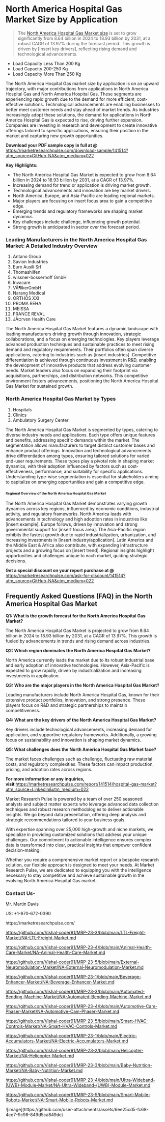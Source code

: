 <h1>North America Hospital Gas Market&nbsp;Size by Application</h1><blockquote><p>The <a href="https://marketresearchpulse.com/download-sample/141514?utm_source=GitHub-NA&amp;utm_medium=022">North America Hospital Gas Market size</a> is set to grow significantly from 8.64 billion in 2024 to 18.93 billion by 2031, at a robust CAGR of 13.97% during the forecast period. This growth is driven by [insert key drivers], reflecting rising demand and technological advancements.</p></blockquote><ul><li>Load Capacity Less Than 200 Kg<li> Load Capacity 200-250 Kg<li> Load Capacity More Than 250 Kg</li></ul><p>The North America Hospital Gas market size by application is on an upward trajectory, with major contributions from applications in North America Hospital Gas and North America Hospital Gas. These segments are experiencing rapid growth due to the demand for more efficient, cost-effective solutions. Technological advancements are enabling businesses to better meet customer needs and stay ahead of market trends. As industries increasingly adopt these solutions, the demand for applications in North America Hospital Gas is expected to rise, driving further expansion. Companies are investing in research and development to create innovative offerings tailored to specific applications, ensuring their position in the market and capturing new growth opportunities.</p><p><strong>Download your PDF sample copy in full at @ </strong><a href="https://marketresearchpulse.com/download-sample/141514?utm_source=GitHub-NA&amp;utm_medium=022">https://marketresearchpulse.com/download-sample/141514?utm_source=GitHub-NA&amp;utm_medium=022</a></p><p><strong>Key Highlights: </strong></p><ul><li>The North America Hospital Gas Market is expected to grow from 8.64 billion in 2024 to 18.93 billion by 2031, at a CAGR of 13.97%.</li><li>Increasing demand for trend or application is driving market growth.</li><li>Technological advancements and innovation are key market drivers.</li><li>North America, Europe, and Asia-Pacific are leading regional markets.</li><li>Major players are focusing on insert focus area to gain a competitive edge.</li><li>Emerging trends and regulatory frameworks are shaping market dynamics.</li><li>Key challenges include challenge, influencing growth potential.</li><li>Strong growth is anticipated in sector over the forecast period.</li></ul><h3>Leading Manufacturers in the North America Hospital Gas Market: A Detailed Industry Overview</h3><ol><li>Antano Group</li><li>Savion Industries</li><li>Euro Ausili Srl</li><li>Thomashilfen</li><li>wissner-bosserhoff GmbH</li><li>Invacare</li><li>VÃ¶lkerGmbH</li><li>Narang Medical</li><li>ORTHOS XXI</li><li>PROMA REHA</li><li>MEISSA</li><li>FRANCE REVAL</li><li>JÃ¤rven Health Care</li></ol><div class="flex max-w-full flex-col flex-grow"><div class="min-h-8 text-message flex w-full flex-col items-end gap-2 whitespace-normal break-words [.text-message+&amp;]:mt-5" dir="auto" data-message-author-role="assistant" data-message-id="fd8432e4-4910-450d-b182-61b7bfb0a01f" data-message-model-slug="gpt-4o"><div class="flex w-full flex-col gap-1 empty:hidden first:pt-[3px]"><div class="markdown prose w-full break-words dark:prose-invert light"><p>The North America Hospital Gas Market features a dynamic landscape with leading manufacturers driving growth through innovation, strategic collaborations, and a focus on emerging technologies. Key players leverage advanced production techniques and sustainable practices to meet rising demand and regulatory requirements. Their portfolios often span diverse applications, catering to industries such as [insert industries]. Competitive differentiation is achieved through continuous investment in R&amp;D, enabling the development of innovative products that address evolving customer needs. Market leaders also focus on expanding their footprint via acquisitions, partnerships, and distribution networks. This competitive environment fosters advancements, positioning the North America Hospital Gas Market for sustained growth.</p></div></div></div></div><h3>North America Hospital Gas Market by Types</h3><ol><li>Hospitals<li> Clinics<li> Ambulatory Surgery Center</li></ol><div class="flex max-w-full flex-col flex-grow"><div class="min-h-8 text-message flex w-full flex-col items-end gap-2 whitespace-normal break-words [.text-message+&amp;]:mt-5" dir="auto" data-message-author-role="assistant" data-message-id="084470be-0bb7-4664-bddf-5156b4f41249" data-message-model-slug="gpt-4o-mini"><div class="flex w-full flex-col gap-1 empty:hidden first:pt-[3px]"><div class="markdown prose w-full break-words dark:prose-invert light"><p>The North America Hospital Gas Market is segmented by types, catering to diverse industry needs and applications. Each type offers unique features and benefits, addressing specific demands within the market. The segmentation allows manufacturers to target distinct customer bases and enhance product offerings. Innovation and technological advancements drive differentiation among types, ensuring tailored solutions for varied end-user requirements. These types play a pivotal role in shaping market dynamics, with their adoption influenced by factors such as cost-effectiveness, performance, and suitability for specific applications. Understanding type-wise segmentation is essential for stakeholders aiming to capitalize on emerging opportunities and gain a competitive edge.</p></div></div></div></div><h3><span style="font-size: 11px;">Regional Overview of the North America Hospital Gas Market</span></h3><div class="flex max-w-full flex-col flex-grow"><div class="min-h-8 text-message flex w-full flex-col items-end gap-2 whitespace-normal break-words [.text-message+&amp;]:mt-5" dir="auto" data-message-author-role="assistant" data-message-id="e9038762-ce64-4e30-91c9-9bd413514231" data-message-model-slug="gpt-4o-mini"><div class="flex w-full flex-col gap-1 empty:hidden first:pt-[3px]"><div class="markdown prose w-full break-words dark:prose-invert light"><p>The North America Hospital Gas Market demonstrates varying growth dynamics across key regions, influenced by economic conditions, industrial activity, and regulatory frameworks. North America leads with advancements in technology and high adoption rates in industries like [insert example]. Europe follows, driven by innovation and strong governmental support for [insert focus area]. The Asia-Pacific region exhibits the fastest growth due to rapid industrialization, urbanization, and increasing investments in [insert industry/application]. Latin America and the Middle East &amp; Africa also contribute, with expanding infrastructure projects and a growing focus on [insert trend]. Regional insights highlight opportunities and challenges unique to each market, guiding strategic decisions.</p></div></div></div></div><p><strong>Get a special discount on your report purchase at @ </strong><a href="https://marketresearchpulse.com/ask-for-discount/141514?utm_source=GitHub-NA&amp;utm_medium=022">https://marketresearchpulse.com/ask-for-discount/141514?utm_source=GitHub-NA&amp;utm_medium=022</a></p><h2>Frequently Asked Questions (FAQ) in the North America Hospital Gas Market</h2><p><strong>Q1: What is the growth forecast for the North America Hospital Gas Market?</strong></p><p>The North America Hospital Gas Market is projected to grow from 8.64 billion in 2024 to 18.93 billion by 2031, at a CAGR of 13.97%. This growth is fueled by advancements in trends and rising demand across industries.</p><p><strong>Q2: Which region dominates the North America Hospital Gas Market?</strong></p><p>North America currently leads the market due to its robust industrial base and early adoption of innovative technologies. However, Asia-Pacific is expected to grow rapidly, driven by industrialization and increasing investments in application.</p><p><strong>Q3: Who are the major players in the North America Hospital Gas Market?</strong></p><p>Leading manufacturers include North America Hospital Gas, known for their extensive product portfolios, innovation, and strong presence. These players focus on R&amp;D and strategic partnerships to maintain competitiveness.</p><p><strong>Q4: What are the key drivers of the North America Hospital Gas Market?</strong></p><p>Key drivers include technological advancements, increasing demand for application, and supportive regulatory frameworks. Additionally, a growing focus on sustainability and innovation is shaping market dynamics.</p><p><strong>Q5: What challenges does the North America Hospital Gas Market face?</strong></p><p>The market faces challenges such as challenge, fluctuating raw material costs, and regulatory complexities. These factors can impact production, pricing, and adoption rates across regions.</p><p><strong>For more information or any inquiries, visit&nbsp;</strong><a href="https://marketresearchpulse.com/report/141514/hospital-gas-market?utm_source=Linkedin&utm_medium=022">https://marketresearchpulse.com/report/141514/hospital-gas-market?utm_source=Linkedin&utm_medium=022</a></p><p>Market Research Pulse is powered by a team of over 250 seasoned analysts and subject matter experts who leverage advanced data collection techniques and robust research methodologies to deliver actionable insights. We go beyond data presentation, offering deep analysis and strategic recommendations tailored to your business goals.</p><p>With expertise spanning over 25,000 high-growth and niche markets, we specialize in providing customized solutions that address your unique challenges. Our commitment to actionable intelligence ensures complex data is transformed into clear, practical insights that empower confident decision-making.</p><p>Whether you require a comprehensive market report or a bespoke research solution, our flexible approach is designed to meet your needs. At Market Research Pulse, we are dedicated to equipping you with the intelligence necessary to stay competitive and achieve sustainable growth in the evolving North America Hospital Gas market.</p><h3><strong>Contact Us-</strong></h3><p>Mr. Martin Davis</p><p>US: +1-970-672-0390</p><p>https://marketresearchpulse.com/</p><p><a href="https://github.com/Vishal-coder91/MRP-23-3/blob/main/LTL-Freight-Market/NA-LTL-Freight-Market.md">https://github.com/Vishal-coder91/MRP-23-3/blob/main/LTL-Freight-Market/NA-LTL-Freight-Market.md</a></p><p><a href="https://github.com/Vishal-coder91/MRP-23-4/blob/main/Animal-Health-Care-Market/NA-Animal-Health-Care-Market.md">https://github.com/Vishal-coder91/MRP-23-4/blob/main/Animal-Health-Care-Market/NA-Animal-Health-Care-Market.md</a></p><p><a href="https://github.com/Vishal-coder91/MRP-23-5/blob/main/External-Neuromodulation-Market/NA-External-Neuromodulation-Market.md">https://github.com/Vishal-coder91/MRP-23-5/blob/main/External-Neuromodulation-Market/NA-External-Neuromodulation-Market.md</a></p><p><a href="https://github.com/Vishal-coder91/MRP-23-1/blob/main/Beverage-Enhancer-Market/NA-Beverage-Enhancer-Market.md">https://github.com/Vishal-coder91/MRP-23-1/blob/main/Beverage-Enhancer-Market/NA-Beverage-Enhancer-Market.md</a></p><p><a href="https://github.com/Vishal-coder91/MRP-23-3/blob/main/Automated-Bending-Machine-Market/NA-Automated-Bending-Machine-Market.md">https://github.com/Vishal-coder91/MRP-23-3/blob/main/Automated-Bending-Machine-Market/NA-Automated-Bending-Machine-Market.md</a></p><p><a href="https://github.com/Vishal-coder91/MRP-23-4/blob/main/Automotive-Cam-Phaser-Market/NA-Automotive-Cam-Phaser-Market.md">https://github.com/Vishal-coder91/MRP-23-4/blob/main/Automotive-Cam-Phaser-Market/NA-Automotive-Cam-Phaser-Market.md</a></p><p><a href="https://github.com/Vishal-coder91/MRP-23-5/blob/main/Smart-HVAC-Controls-Market/NA-Smart-HVAC-Controls-Market.md">https://github.com/Vishal-coder91/MRP-23-5/blob/main/Smart-HVAC-Controls-Market/NA-Smart-HVAC-Controls-Market.md</a></p><p><a href="https://github.com/Vishal-coder91/MRP-23-1/blob/main/Electric-Accumulators-Market/NA-Electric-Accumulators-Market.md">https://github.com/Vishal-coder91/MRP-23-1/blob/main/Electric-Accumulators-Market/NA-Electric-Accumulators-Market.md</a></p><p><a href="https://github.com/Vishal-coder91/MRP-23-2/blob/main/Helicopter-Market/NA-Helicopter-Market.md">https://github.com/Vishal-coder91/MRP-23-2/blob/main/Helicopter-Market/NA-Helicopter-Market.md</a></p><p><a href="https://github.com/Vishal-coder91/MRP-23-3/blob/main/Baby-Nutrition-Market/NA-Baby-Nutrition-Market.md">https://github.com/Vishal-coder91/MRP-23-3/blob/main/Baby-Nutrition-Market/NA-Baby-Nutrition-Market.md</a></p><p><a href="https://github.com/Vishal-coder91/MRP-23-4/blob/main/Ultra-Wideband-(UWB)-Module-Market/NA-Ultra-Wideband-(UWB)-Module-Market.md">https://github.com/Vishal-coder91/MRP-23-4/blob/main/Ultra-Wideband-(UWB)-Module-Market/NA-Ultra-Wideband-(UWB)-Module-Market.md</a></p><p><a href="https://github.com/Vishal-coder91/MRP-23-5/blob/main/Smart-Mobile-Robots-Market/NA-Smart-Mobile-Robots-Market.md">https://github.com/Vishal-coder91/MRP-23-5/blob/main/Smart-Mobile-Robots-Market/NA-Smart-Mobile-Robots-Market.md</a></p>
![image](https://github.com/user-attachments/assets/6ee25cd5-fc68-4ce7-9c98-849d5ca849dc)

